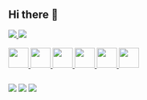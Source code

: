 ## Hi there 👋

<!--
**Breno-Mateus/Breno-Mateus** is a ✨ _special_ ✨ repository because its `README.md` (this file) appears on your GitHub profile.

Here are some ideas to get you started:

- 🔭 I’m currently working on ...
- 🌱 I’m currently learning ...
- 👯 I’m looking to collaborate on ...
- 🤔 I’m looking for help with ...
- 💬 Ask me about ...
- 📫 How to reach me: ...
- 😄 Pronouns: ...
- ⚡ Fun fact: ...
-->
<div>
  <a href="https://github.com/Breno-Mateus"/>
    <img heigth="180em" src="https://github-readme-stats.vercel.app/api?username=Breno-Mateus&show_icons=true&theme=highcontrast"/>
    <img heigth="180em" src="https://github-readme-stats.vercel.app/api/top-langs/?username=Breno-Mateus&layout=compact&theme=highcontrast"/>
</div>

<div style="display: inline_block"><br />
  <img src="https://cdn.jsdelivr.net/gh/devicons/devicon/icons/react/react-original.svg" width="40" height="40" />
  <img src="https://cdn.jsdelivr.net/gh/devicons/devicon/icons/typescript/typescript-original.svg" width="40" height="40" />
  <img src="https://cdn.jsdelivr.net/gh/devicons/devicon/icons/nodejs/nodejs-original.svg" width="40" height="40" />
  <img src="https://cdn.jsdelivr.net/gh/devicons/devicon/icons/javascript/javascript-original.svg" width="40" height="40" />
  <img src="https://cdn.jsdelivr.net/gh/devicons/devicon/icons/html5/html5-original.svg" width="40" height="40" />
  <img src="https://cdn.jsdelivr.net/gh/devicons/devicon/icons/css3/css3-original.svg" width="40" height="40" />
</div>

##

<div>
  <a href="https://www.linkedin.com/in/breno-mateus-8b9a99211/" target="_blank"><img src="https://img.shields.io/badge/LinkedIn-0077B5?logo=linkedin&logoColor=white&style=for-the-badge" target="_blank"/></a>
  <a href="malito:brenomateus36@gmail.com" target="_blank"><img src="https://img.shields.io/badge/Gmail-D14836?logo=gmail&logoColor=white&style=for-the-badge" target="_blank"/></a>
  <a href="https://www.instagram.com/breno__sntx/" target="_blank"><img src="https://img.shields.io/badge/Instagram-E4405F?logo=instagram&logoColor=white&style=for-the-badge" target="_blank"/></a>
</div>
